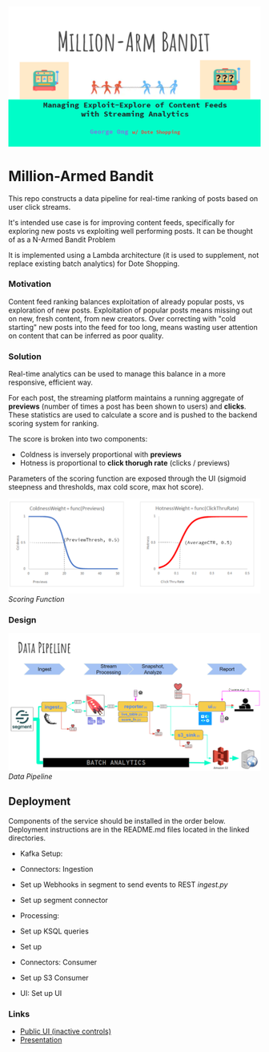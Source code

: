![title](imgs/title.PNG?raw=true "Data Pipeline")
# Million-Armed Bandit

This repo constructs a data pipeline for real-time ranking of posts based on user click streams. 

It's intended use case is for improving content feeds, specifically for exploring new posts vs exploiting well performing posts. 
It can be thought of as a N-Armed Bandit Problem

It is implemented using a Lambda architecture (it is used to supplement, not replace existing batch analytics) for Dote Shopping.

### Motivation

Content feed ranking balances exploitation of already popular posts, vs exploration of new posts. 
Exploitation of popular posts means missing out on new, fresh content, from new creators. 
Over correcting with "cold starting" new posts into the feed for too long, means wasting user attention on
content that can be inferred as poor quality. 

### Solution

Real-time analytics can be used to manage this balance in a more responsive, efficient way.

For each post, the streaming platform maintains a running aggregate of **previews** (number of times a post has been shown to users)
and **clicks**. These statistics are used to calculate a score and is pushed to the backend scoring system for ranking.

The score is broken into two components: 
* Coldness is inversely proportional with **previews** 
* Hotness is proportional to **click thorugh rate** (clicks / previews) 

Parameters of the scoring function are exposed through the UI (sigmoid steepness and thresholds, max cold score, max hot score). 

![Scoring_Algorithm](imgs/scoring_function_graph.PNG?raw=true "Scoring Algorithm")
*Scoring Function* 


### Design

![data_pipeline](imgs/data_pipeline.PNG?raw=true "Data Pipeline")
*Data Pipeline*

## Deployment

Components of the service should be installed in the order below. 
Deployment instructions are in the README.md files located in the linked directories. 

* Kafka Setup:
 
* Connectors: Ingestion 
* Set up Webhooks in segment to send events to REST *ingest.py*
* Set up segment connector

* Processing: 
* Set up KSQL queries
* Set up

* Connectors: Consumer
* Set up S3 Consumer

* UI: Set up UI  

### Links

* [Public UI (inactive controls)](http://cleardata.club)
* [Presentation](https://docs.google.com/presentation/d/1X8pTTB6mPH0ciCwkJ0ja58ogYM26Bq7wKbcdxdAAaBk/)